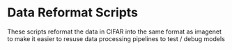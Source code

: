 # Data Reformat Scripts

These scripts reformat the data in CIFAR into the same format as imagenet to make it easier to resuse data processing pipelines to test / debug models
